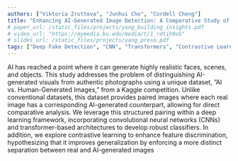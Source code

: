 ```yaml
---
authors: ["Viktoria Zruttova", "Junhui Cho", "Cordell Cheng"]
title: "Enhancing AI-Generated Image Detection: A Comparative Study of CNNs, Transformers, and Contrastive Learning"
# paper_url: /static_files/projects/yang_building_insights.pdf
# video_url: "https://mymedia.bu.edu/media/t/1_rdtih9o5"
# slides_url: /static_files/projects/yang_preso.pdf
tags: ["Deep Fake Detection", "CNN", "Transformers", "Contrastive Learning"]
---
```


AI has reached a point where it can generate highly realistic faces, scenes, and
objects. This study addresses the problem of distinguishing AI-generated visuals from
authentic photographs using a unique dataset, ”AI vs. Human-Generated Images,”
from a Kaggle competition. Unlike conventional datasets, this dataset provides paired
images where each real image has a corresponding AI-generated counterpart, allowing for direct comparative analysis. We leverage this structured pairing within a
deep learning framework, incorporating convolutional neural networks (CNNs) and
transformer-based architectures to develop robust classifiers. In addition, we explore
contrastive learning to enhance feature discrimination, hypothesizing that it improves
generalization by enforcing a more distinct separation between real and AI-generated
images
